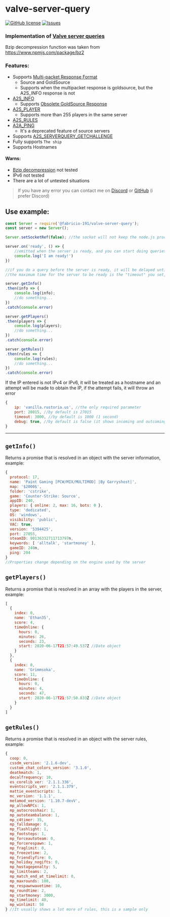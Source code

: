 # **valve-server-query**

[![GitHub license](https://img.shields.io/github/license/Fabricio-191/valve-server-query?color=white&style=for-the-badge)](https://github.com/Fabricio-191/valve-server-query/blob/master/LICENSE)
[![Issues](https://img.shields.io/github/issues/Fabricio-191/valve-server-query?style=for-the-badge)](https://github.com/Fabricio-191/valve-server-query/issues)


### Implementation of [Valve server queries](https://developer.valvesoftware.com/wiki/Server_queries)

Bzip decompression function was taken from https://www.npmjs.com/package/bz2

### Features:
* Supports [Multi-packet Response Format](https://developer.valvesoftware.com/wiki/Server_queries#Multi-packet_Response_Format)  
  * Source and GoldSource
  * Supports when the multipacket response is goldsource, but the A2S_INFO response is not
* [A2S_INFO](https://developer.valvesoftware.com/wiki/Server_queries#A2S_INFO)
  * Supports [Obsolete GoldSource Response](https://developer.valvesoftware.com/wiki/Server_queries#Obsolete_GoldSource_Response)
* [A2S_PLAYER](https://developer.valvesoftware.com/wiki/Server_queries#A2S_PLAYER)
  * Supports more than 255 players in the same server
* [A2S_RULES](https://developer.valvesoftware.com/wiki/Server_queries#A2S_RULES)
* [A2A_PING](https://developer.valvesoftware.com/wiki/Server_queries#A2A_PING)
  * It's a deprecated feature of source servers
* Supports [A2S_SERVERQUERY_GETCHALLENGE](https://developer.valvesoftware.com/wiki/Server_queries#A2S_SERVERQUERY_GETCHALLENGE)
* Fully supports `The ship`
* Supports Hostnames

#### Warns: 
* [Bzip decompression](https://developer.valvesoftware.com/wiki/Server_queries#Source_Server) not tested
* IPv6 not tested
* There are a lot of untested situations

> If you have any error you can contact me on [Discord](https://discord.gg/zrESMn6) or [GitHub](https://github.com/Fabricio-191/valve-server-query/issues) (i prefer Discord)

## Use example:
```js
const Server = require('@fabricio-191/valve-server-query');
const server = new Server();

Server.setSocketRef(false); //the socket will not keep the node.js process alive

server.on('ready', () => {
    //emitted when the server is ready, and you can start doing queries 
    console.log('I am ready!')
})

//if you do a query before the server is ready, it will be delayed until it is ready
//the maximum time for the server to be ready is the "timeout" you set, multiplied by 1.333 (a 33% more)

server.getInfo()
.then(info => {
    console.log(info);
    //do something...
})
.catch(console.error)

server.getPlayers()
.then(players => {
    console.log(players);
    //do something...
})
.catch(console.error)

server.getRules()
.then(rules => {
    console.log(rules);
    //do something...
})
.catch(console.error)
```

If the IP entered is not IPv4 or IPv6, it will be treated as a hostname and an attempt will be made to obtain the IP, if the attempt fails, it will throw an error

```js
{
    ip: 'vanilla.rustoria.us', //the only required parameter
    port: 28015, //by default is 27015
    timeout: 3000, //by default is 1000 (1 second)
    debug: true, //by default is false (it shows incoming and outcoming buffers)
}
```

___

## `getInfo()`  
Returns a promise that is resolved in an object with the server information, example:
```js
{
  protocol: 17,
  name: 'Paint Gaming [PCW/MIX/MULTIMOD] |By Garryshost|',
  map: '$2000$',
  folder: 'cstrike',
  game: 'Counter-Strike: Source',
  appID: 240,
  players: { online: 2, max: 16, bots: 0 },
  type: 'dedicated',
  OS: 'windows',
  visibility: 'public',
  VAC: true,
  version: '5394425',
  port: 27055,
  steamID: 90136332711713797n,
  keywords: [ 'alltalk', 'startmoney' ],
  gameID: 240n,
  ping: 204
}
//Properties change depending on the engine used by the server
```


## `getPlayers()`  
Returns a promise that is resolved in an array with the players in the server, example:

```js
[
  {
    index: 0,
    name: 'Ethan35',
    score: 4,
    timeOnline: {
      hours: 0,
      minutes: 26,
      seconds: 23,
      start: 2020-06-17T21:57:49.537Z //Date object
    }
  },
  {
    index: 0,
    name: 'Grimmsoka',
    score: 11,
    timeOnline: {
      hours: 0,
      minutes: 4,
      seconds: 47,
      start: 2020-06-17T21:57:50.833Z //Date object
    }
  }
]
```

## `getRules()`  
Returns a promise that is resolved in an object with the server rules, example:

```js
{
  coop: 0,
  cssdm_version: '2.1.6-dev',
  custom_chat_colors_version: '3.1.0',
  deathmatch: 1,
  decalfrequency: 10,
  es_corelib_ver: '2.1.1.336',
  eventscripts_ver: '2.1.1.379',
  mattie_eventscripts: 1,
  mc_version: '1.1.1',
  metamod_version: '1.10.7-devV',
  mp_allowNPCs: 1,
  mp_autocrosshair: 1,
  mp_autoteambalance: 1,
  mp_c4timer: 35,
  mp_falldamage: 0,
  mp_flashlight: 1,
  mp_footsteps: 1,
  mp_forceautoteam: 0,
  mp_forcerespawn: 1,
  mp_fraglimit: 0,
  mp_freezetime: 2,
  mp_friendlyfire: 0,
  mp_holiday_nogifts: 0,
  mp_hostagepenalty: 5,
  mp_limitteams: 2,
  mp_match_end_at_timelimit: 0,
  mp_maxrounds: 100,
  mp_respawnwavetime: 10,
  mp_roundtime: 2,
  mp_startmoney: 3000,
  mp_timelimit: 40,
  mp_winlimit: 50
} //It usually shows a lot more of rules, this is a sample only
```